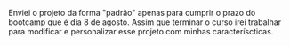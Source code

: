 Enviei o projeto da forma "padrão" apenas para cumprir o prazo do bootcamp que é dia 8 de agosto. Assim que terminar o curso irei trabalhar para modificar e personalizar esse projeto com minhas caracteríscticas.
